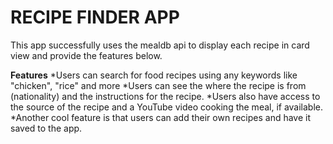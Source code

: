 # <b>RECIPE FINDER APP</b>

This app successfully uses the mealdb api to display each recipe in card view and provide the features below. 

<b> Features</b>
*Users can search for food recipes using any keywords like "chicken", "rice" and more
*Users can see the where the recipe is from (nationality) and the instructions for the recipe. 
*Users also have access to the source of the recipe and a YouTube video cooking the meal, if available.
*Another cool feature is that users can add their own recipes and have it saved to the app.

